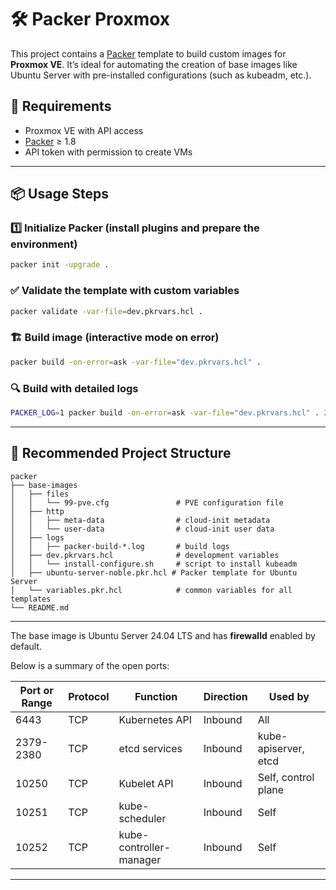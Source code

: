 # 🛠️ Packer Proxmox

This project contains a [Packer](https://www.packer.io/) template to build custom images for **Proxmox VE**. It’s ideal for automating the creation of base images like Ubuntu Server with pre-installed configurations (such as kubeadm, etc.).

## 🚀 Requirements

- Proxmox VE with API access
- [Packer](https://developer.hashicorp.com/packer) ≥ 1.8
- API token with permission to create VMs

---

## 📦 Usage Steps

### 1️⃣ Initialize Packer (install plugins and prepare the environment)
```bash
packer init -upgrade .
```

### ✅ Validate the template with custom variables
```bash
packer validate -var-file=dev.pkrvars.hcl .
```

### 🏗️ Build image (interactive mode on error)
```bash
packer build -on-error=ask -var-file="dev.pkrvars.hcl" .
```

### 🔍 Build with detailed logs
```bash
PACKER_LOG=1 packer build -on-error=ask -var-file="dev.pkrvars.hcl" . 2>&1 | tee logs/packer-build-$(date +"%Y-%m-%d_%H:%M:%S").log
```

---

## 📁 Recommended Project Structure

```
packer
├── base-images
│   ├── files
│   │   └── 99-pve.cfg               # PVE configuration file
│   ├── http
│   │   ├── meta-data                # cloud-init metadata
│   │   └── user-data                # cloud-init user data
│   ├── logs
│   │   ├── packer-build-*.log       # build logs
│   ├── dev.pkrvars.hcl              # development variables
│   │   └── install-configure.sh     # script to install kubeadm
│   ├── ubuntu-server-noble.pkr.hcl # Packer template for Ubuntu Server
│   └── variables.pkr.hcl            # common variables for all templates
└── README.md
```

---

The base image is Ubuntu Server 24.04 LTS and has **firewalld** enabled by default.

Below is a summary of the open ports:

| **Port or Range** | **Protocol** | **Function**              | **Direction** | **Used by**                   |
|------------------|--------------|---------------------------|---------------|-------------------------------|
| 6443             | TCP          | Kubernetes API            | Inbound       | All                           |
| 2379-2380        | TCP          | etcd services             | Inbound       | kube-apiserver, etcd          |
| 10250            | TCP          | Kubelet API               | Inbound       | Self, control plane           |
| 10251            | TCP          | kube-scheduler            | Inbound       | Self                          |
| 10252            | TCP          | kube-controller-manager   | Inbound       | Self                          |

---